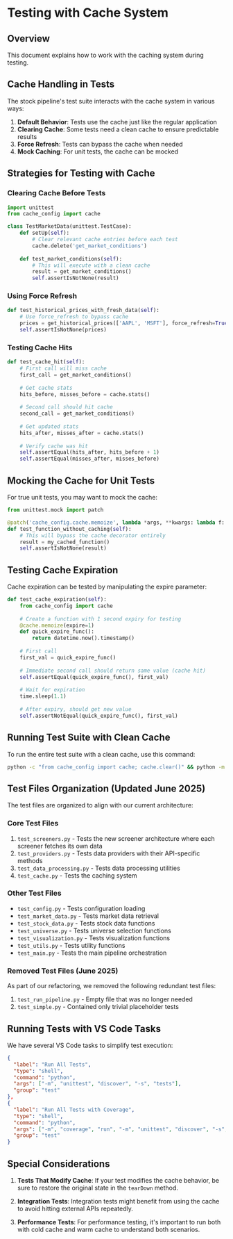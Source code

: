 # Testing with Cache System

## Overview

This document explains how to work with the caching system during testing.

## Cache Handling in Tests

The stock pipeline's test suite interacts with the cache system in various ways:

1. **Default Behavior**: Tests use the cache just like the regular application
2. **Clearing Cache**: Some tests need a clean cache to ensure predictable results
3. **Force Refresh**: Tests can bypass the cache when needed
4. **Mock Caching**: For unit tests, the cache can be mocked

## Strategies for Testing with Cache

### Clearing Cache Before Tests

```python
import unittest
from cache_config import cache

class TestMarketData(unittest.TestCase):
    def setUp(self):
        # Clear relevant cache entries before each test
        cache.delete('get_market_conditions')
        
    def test_market_conditions(self):
        # This will execute with a clean cache
        result = get_market_conditions()
        self.assertIsNotNone(result)
```

### Using Force Refresh

```python
def test_historical_prices_with_fresh_data(self):
    # Use force_refresh to bypass cache
    prices = get_historical_prices(['AAPL', 'MSFT'], force_refresh=True)
    self.assertIsNotNone(prices)
```

### Testing Cache Hits

```python
def test_cache_hit(self):
    # First call will miss cache
    first_call = get_market_conditions()
    
    # Get cache stats
    hits_before, misses_before = cache.stats()
    
    # Second call should hit cache
    second_call = get_market_conditions()
    
    # Get updated stats
    hits_after, misses_after = cache.stats()
    
    # Verify cache was hit
    self.assertEqual(hits_after, hits_before + 1)
    self.assertEqual(misses_after, misses_before)
```

## Mocking the Cache for Unit Tests

For true unit tests, you may want to mock the cache:

```python
from unittest.mock import patch

@patch('cache_config.cache.memoize', lambda *args, **kwargs: lambda f: f)
def test_function_without_caching(self):
    # This will bypass the cache decorator entirely
    result = my_cached_function()
    self.assertIsNotNone(result)
```

## Testing Cache Expiration

Cache expiration can be tested by manipulating the expire parameter:

```python
def test_cache_expiration(self):
    from cache_config import cache
    
    # Create a function with 1 second expiry for testing
    @cache.memoize(expire=1)
    def quick_expire_func():
        return datetime.now().timestamp()
    
    # First call
    first_val = quick_expire_func()
    
    # Immediate second call should return same value (cache hit)
    self.assertEqual(quick_expire_func(), first_val)
    
    # Wait for expiration
    time.sleep(1.1)
    
    # After expiry, should get new value
    self.assertNotEqual(quick_expire_func(), first_val)
```

## Running Test Suite with Clean Cache

To run the entire test suite with a clean cache, use this command:

```bash
python -c "from cache_config import cache; cache.clear()" && python -m unittest discover -s tests
```

## Test Files Organization (Updated June 2025)

The test files are organized to align with our current architecture:

### Core Test Files

1. `test_screeners.py` - Tests the new screener architecture where each screener fetches its own data
2. `test_providers.py` - Tests data providers with their API-specific methods
3. `test_data_processing.py` - Tests data processing utilities
4. `test_cache.py` - Tests the caching system

### Other Test Files

- `test_config.py` - Tests configuration loading
- `test_market_data.py` - Tests market data retrieval
- `test_stock_data.py` - Tests stock data functions 
- `test_universe.py` - Tests universe selection functions
- `test_visualization.py` - Tests visualization functions
- `test_utils.py` - Tests utility functions
- `test_main.py` - Tests the main pipeline orchestration

### Removed Test Files (June 2025)

As part of our refactoring, we removed the following redundant test files:

1. `test_run_pipeline.py` - Empty file that was no longer needed
2. `test_simple.py` - Contained only trivial placeholder tests

## Running Tests with VS Code Tasks

We have several VS Code tasks to simplify test execution:

```json
{
  "label": "Run All Tests",
  "type": "shell",
  "command": "python",
  "args": ["-m", "unittest", "discover", "-s", "tests"],
  "group": "test"
},
{
  "label": "Run All Tests with Coverage",
  "type": "shell",
  "command": "python",
  "args": ["-m", "coverage", "run", "-m", "unittest", "discover", "-s", "tests", "&&", "python", "-m", "coverage", "report"],
  "group": "test"
}
```

## Special Considerations

1. **Tests That Modify Cache**: If your test modifies the cache behavior, be sure to restore the original state in the `tearDown` method.

2. **Integration Tests**: Integration tests might benefit from using the cache to avoid hitting external APIs repeatedly.

3. **Performance Tests**: For performance testing, it's important to run both with cold cache and warm cache to understand both scenarios.
